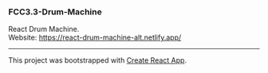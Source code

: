 ### FCC3.3-Drum-Machine

React Drum Machine.
<br>
Website: https://react-drum-machine-alt.netlify.app/

---

This project was bootstrapped with [Create React App](https://github.com/facebook/create-react-app).
